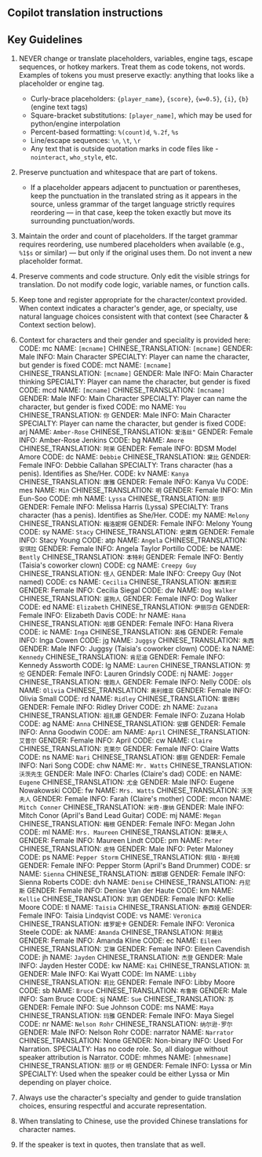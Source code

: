 ## Copilot translation instructions

## Key Guidelines

1. NEVER change or translate placeholders, variables, engine tags, escape sequences, or hotkey markers. Treat them as code tokens, not words. Examples of tokens you must preserve exactly: anything that looks like a placeholder or engine tag.
    - Curly-brace placeholders: `{player_name}`, `{score}`, `{w=0.5}`, `{i}`, `{b}` (engine text tags)
    - Square-bracket substitutions: `[player_name]`, which may be used for python/engine interpolation
    - Percent-based formatting: `%(count)d`, `%.2f`, `%s`
    - Line/escape sequences: `\n`, `\t`, `\r`
    - Any text that is outside quotation marks in code files like - `nointeract`, `who_style`, etc.

2. Preserve punctuation and whitespace that are part of tokens.
    - If a placeholder appears adjacent to punctuation or parentheses, keep the punctuation in the translated string as it appears in the source, unless grammar of the target language strictly requires reordering — in that case, keep the token exactly but move its surrounding punctuation/words.

3. Maintain the order and count of placeholders. If the target grammar requires reordering, use numbered placeholders when available (e.g., `%1$s` or similar) — but only if the original uses them. Do not invent a new placeholder format.

4. Preserve comments and code structure. Only edit the visible strings for translation. Do not modify code logic, variable names, or function calls.

5. Keep tone and register appropriate for the character/context provided. When context indicates a character's gender, age, or specialty, use natural language choices consistent with that context (see Character & Context section below).

6. Context for characters and their gender and speciality is provided here:
    CODE: mc        NAME: `[mcname]`     CHINESE_TRANSLATION: `[mcname]`    GENDER: Male               INFO: Main Character          SPECIALTY: Player can name the character, but gender is fixed
    CODE: mct       NAME: `[mcname]`     CHINESE_TRANSLATION: `[mcname]`    GENDER: Male               INFO: Main Character thinking SPECIALTY: Player can name the character, but gender is fixed
    CODE: mcd       NAME: `[mcname]`     CHINESE_TRANSLATION: `[mcname]`    GENDER: Male               INFO: Main Character          SPECIALTY: Player can name the character, but gender is fixed
    CODE: mo        NAME: `You`          CHINESE_TRANSLATION: `你`          GENDER: Male               INFO: Main Character          SPECIALTY: Player can name the character, but gender is fixed
    CODE: arj       NAME: `Amber-Rose`   CHINESE_TRANSLATION: `爱洛丝"`       GENDER: Female             INFO: Amber-Rose Jenkins
    CODE: bg        NAME: `Amore`        CHINESE_TRANSLATION: `阿茉`         GENDER: Female             INFO: BDSM Model Amore
    CODE: dc        NAME: `Debbie`       CHINESE_TRANSLATION: `黛比`         GENDER: Female             INFO: Debbie Callahan         SPECIALTY: Trans character (has a penis). Identifies as She/Her.
    CODE: kv        NAME: `Kanya`        CHINESE_TRANSLATION: `康雅`         GENDER: Female             INFO: Kanya Vu
    CODE: mes       NAME: `Min`          CHINESE_TRANSLATION: `明`          GENDER: Female             INFO: Min Eun-Soo
    CODE: mh        NAME: `Lyssa`        CHINESE_TRANSLATION: `丽莎`         GENDER: Female             INFO: Melissa Harris (Lyssa)  SPECIALTY: Trans character (has a penis). Identifies as She/Her.
    CODE: my        NAME: `Melony`       CHINESE_TRANSLATION: `梅洛妮啊`     GENDER: Female             INFO: Melony Young
    CODE: sy        NAME: `Stacy`        CHINESE_TRANSLATION: `史黛西`       GENDER: Female             INFO: Stacy Young
    CODE: atp       NAME: `Angela`       CHINESE_TRANSLATION: `安琪拉`        GENDER: Female             INFO: Angela Taylor Portillo
    CODE: be        NAME: `Bently`       CHINESE_TRANSLATION: `本特利`        GENDER: Female             INFO: Bently (Taisia's coworker clown)
    CODE: cg        NAME: `Creepy Guy`   CHINESE_TRANSLATION: `怪人`         GENDER: Male               INFO: Creepy Guy (Not named)
    CODE: cs        NAME: `Cecilia`      CHINESE_TRANSLATION: `塞西莉亚`       GENDER: Female             INFO: Cecilia Siegal
    CODE: dw        NAME: `Dog Walker`   CHINESE_TRANSLATION: `遛狗人`        GENDER: Female             INFO: Dog Walker
    CODE: ed        NAME: `Elizabeth`    CHINESE_TRANSLATION: `伊丽莎白`       GENDER: Female             INFO: Elizabeth Davis
    CODE: hr        NAME: `Hana`         CHINESE_TRANSLATION: `哈娜`         GENDER: Female             INFO: Hana Rivera
    CODE: ic        NAME: `Inga`         CHINESE_TRANSLATION: `英格`         GENDER: Female             INFO: Inga Cowen
    CODE: jg        NAME: `Juggsy`       CHINESE_TRANSLATION: `朱西`         GENDER: Male               INFO: Juggsy (Taisia's coworker clown)
    CODE: ka        NAME: `Kennedy`      CHINESE_TRANSLATION: `肯尼迪`        GENDER: Female             INFO: Kennedy Assworth
    CODE: lg        NAME: `Lauren`       CHINESE_TRANSLATION: `劳伦`         GENDER: Female             INFO: Lauren Grindsly
    CODE: nj        NAME: `Jogger`       CHINESE_TRANSLATION: `慢跑人`        GENDER: Female             INFO: Nelly
    CODE: ols       NAME: `Olivia`       CHINESE_TRANSLATION: `奥利维亚`       GENDER: Female             INFO: Olivia Small
    CODE: rd        NAME: `Ridley`       CHINESE_TRANSLATION: `雷德利`        GENDER: Female             INFO: Ridley Driver
    CODE: zh        NAME: `Zuzana`       CHINESE_TRANSLATION: `祖扎娜`        GENDER: Female             INFO: Zuzana Holab
    CODE: ag        NAME: `Anna`         CHINESE_TRANSLATION: `安娜`         GENDER: Female             INFO: Anna Goodwin
    CODE: am        NAME: `April`        CHINESE_TRANSLATION: `艾普尔`        GENDER: Female             INFO: April
    CODE: cw        NAME: `Claire`       CHINESE_TRANSLATION: `克莱尔`        GENDER: Female             INFO: Claire Watts
    CODE: ns        NAME: `Nari`         CHINESE_TRANSLATION: `娜丽`         GENDER: Female             INFO: Nari Song
    CODE: chw       NAME: `Mr. Watts`    CHINESE_TRANSLATION: `沃茨先生`       GENDER: Male               INFO: Charles (Claire's dad)
    CODE: en        NAME: `Eugene`       CHINESE_TRANSLATION: `尤金`         GENDER: Male               INFO: Eugene Nowakowski
    CODE: fw        NAME: `Mrs. Watts`   CHINESE_TRANSLATION: `沃茨夫人`      GENDER: Female             INFO: Farah (Claire's mother)
    CODE: mcon      NAME: `Mitch Conner` CHINESE_TRANSLATION: `米奇·康纳`     GENDER: Male               INFO: Mitch Conor (April's Band Lead Guitar)
    CODE: mj        NAME: `Megan`        CHINESE_TRANSLATION: `梅根`         GENDER: Female             INFO: Megan John
    CODE: ml        NAME: `Mrs. Maureen` CHINESE_TRANSLATION: `莫琳夫人`      GENDER: Female             INFO: Maureen Lindt
    CODE: pm        NAME: `Peter`        CHINESE_TRANSLATION: `皮特`         GENDER: Male               INFO: Peter Maloney
    CODE: ps        NAME: `Pepper Storm` CHINESE_TRANSLATION: `佩珀・斯托姆`   GENDER: Female             INFO: Pepper Storm (April's Band Drummer)
    CODE: sr        NAME: `Sienna`       CHINESE_TRANSLATION: `西耶娜`        GENDER: Female             INFO: Sienna Roberts
    CODE: dvh       NAME: `Denise`       CHINESE_TRANSLATION: `丹尼斯`        GENDER: Female             INFO: Denise Van der Haute
    CODE: km        NAME: `Kellie`       CHINESE_TRANSLATION: `凯莉`         GENDER: Female             INFO: Kellie Moore
    CODE: tl        NAME: `Taisia`       CHINESE_TRANSLATION: `泰西娅`       GENDER: Female             INFO: Taisia Lindqvist
    CODE: vs        NAME: `Veronica`     CHINESE_TRANSLATION: `维罗妮卡`      GENDER: Female             INFO: Veronica Steele
    CODE: ak        NAME: `Amanda`       CHINESE_TRANSLATION: `阿曼达`        GENDER: Female             INFO: Amanda Kline
    CODE: ec        NAME: `Eileen`       CHINESE_TRANSLATION: `艾琳`         GENDER: Female             INFO: Eileen Cavendish
    CODE: jh        NAME: `Jayden`       CHINESE_TRANSLATION: `杰登`         GENDER: Male               INFO: Jayden Hester
    CODE: kw        NAME: `Kai`          CHINESE_TRANSLATION: `凯`           GENDER: Male               INFO: Kai Wyatt
    CODE: lm        NAME: `Libby`        CHINESE_TRANSLATION: `莉比`         GENDER: Female             INFO: Libby Moore
    CODE: sb        NAME: `Bruce`        CHINESE_TRANSLATION: `布鲁斯`        GENDER: Male               INFO: Sam Bruce
    CODE: sj        NAME: `Sue`          CHINESE_TRANSLATION: `苏`           GENDER: Female             INFO: Sue Johnson
    CODE: ms        NAME: `Maya`         CHINESE_TRANSLATION: `玛雅`         GENDER: Female             INFO: Maya Siegel
    CODE: nr        NAME: `Nelson Rohr`  CHINESE_TRANSLATION: `纳尔逊·罗尔`   GENDER: Male               INFO: Nelson Rohr
    CODE: narrator  NAME: `Narrator`     CHINESE_TRANSLATION: None           GENDER: Non-binary         INFO: Used For Narration.     SPECIALTY: Has no code role. So, all dialogue without speaker attribution is Narrator.
    CODE: mhmes     NAME: `[mhmesname]`  CHINESE_TRANSLATION: `丽莎` or `明`  GENDER: Female             INFO: Lyssa or Min            SPECIALTY: Used when the speaker could be either Lyssa or Min depending on player choice.

7. Always use the character's specialty and gender to guide translation choices, ensuring respectful and accurate representation.

8. When translating to Chinese, use the provided Chinese translations for character names.

9. If the speaker is text in quotes, then translate that as well.
